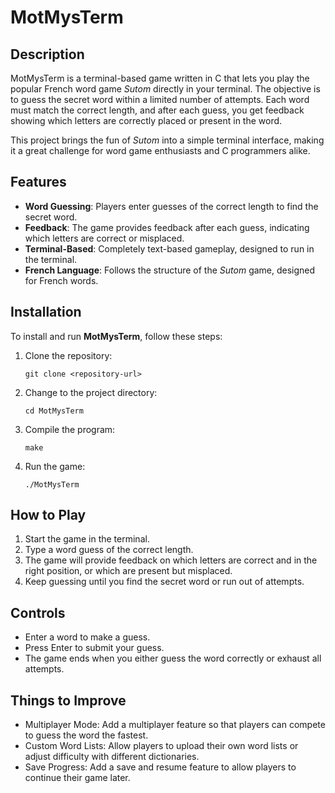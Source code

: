 # MotMysTerm

## Description

MotMysTerm is a terminal-based game written in C that lets you play the popular French word game *Sutom* directly in your terminal. The objective is to guess the secret word within a limited number of attempts. Each word must match the correct length, and after each guess, you get feedback showing which letters are correctly placed or present in the word.

This project brings the fun of *Sutom* into a simple terminal interface, making it a great challenge for word game enthusiasts and C programmers alike.

## Features

- **Word Guessing**: Players enter guesses of the correct length to find the secret word.
- **Feedback**: The game provides feedback after each guess, indicating which letters are correct or misplaced.
- **Terminal-Based**: Completely text-based gameplay, designed to run in the terminal.
- **French Language**: Follows the structure of the *Sutom* game, designed for French words.

## Installation

To install and run **MotMysTerm**, follow these steps:

1. Clone the repository:

   `git clone <repository-url>`

2. Change to the project directory:

   `cd MotMysTerm`   

3. Compile the program:

   `make`

4. Run the game:

   `./MotMysTerm`

## How to Play

  1. Start the game in the terminal.  
  2. Type a word guess of the correct length.    
  3. The game will provide feedback on which letters are correct and in the right position, or which are present but misplaced.    
  4. Keep guessing until you find the secret word or run out of attempts.

## Controls

  - Enter a word to make a guess.
  - Press Enter to submit your guess.
  - The game ends when you either guess the word correctly or exhaust all attempts.

## Things to Improve

  - Multiplayer Mode: Add a multiplayer feature so that players can compete to guess the word the fastest.
  - Custom Word Lists: Allow players to upload their own word lists or adjust difficulty with different dictionaries.
  - Save Progress: Add a save and resume feature to allow players to continue their game later.
